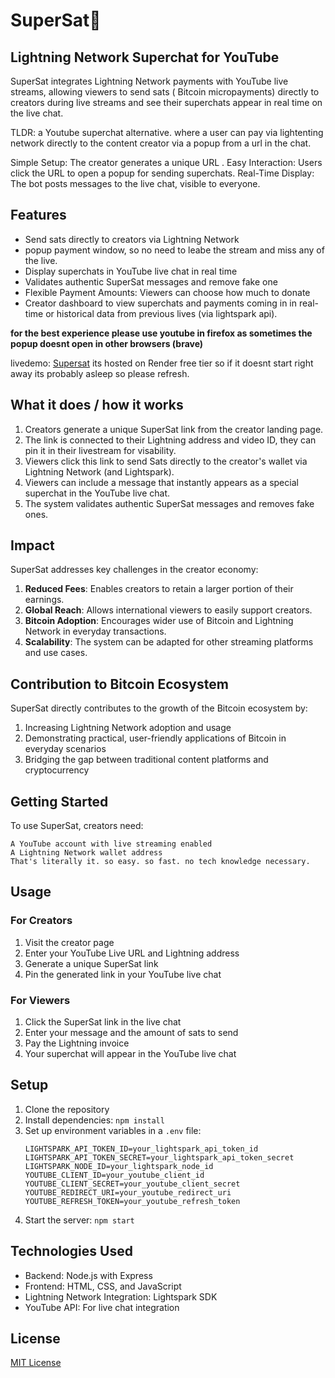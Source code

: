 # SuperSat💫 
## Lightning Network Superchat for YouTube

SuperSat integrates Lightning Network payments with YouTube live streams, allowing viewers to send sats  ( Bitcoin micropayments) directly to creators during live streams and see their superchats appear in real time on the live chat.

TLDR: a Youtube superchat alternative. where a user can pay via lightenting network directly to the content creator via a popup from a url in the chat. 

Simple Setup: The creator generates a unique URL .
Easy Interaction: Users click the URL to open a popup for sending superchats.
Real-Time Display: The bot posts messages to the live chat, visible to everyone.

## Features

- Send sats directly to creators via Lightning Network
- popup payment window, so no need to leabe the stream and miss any of the live.
- Display superchats in YouTube live chat in real time
- Validates authentic SuperSat messages and remove fake one
- Flexible Payment Amounts: Viewers can choose how much to donate
- Creator dashboard to view superchats and payments coming in in real-time or historical data from previous lives (via lightspark api). 


**for the best experience please use youtube in firefox as sometimes the popup doesnt open in other browsers (brave)**


livedemo: [Supersat](https://supersats.onrender.com) its hosted on Render free tier so if it doesnt start right away its probably asleep so please refresh. 

## What it does / how it works

1. Creators generate a unique SuperSat link from the creator landing page.
2. The link is connected to their Lightning address and video ID, they can pin it in their livestream for visability.
2. Viewers click this link to send Sats directly to the creator's wallet via Lightning Network (and Lightspark).
3. Viewers can include a message that instantly appears as a special superchat in the YouTube live chat.
4. The system validates authentic SuperSat messages and removes fake ones.


## Impact

SuperSat addresses key challenges in the creator economy:

1. **Reduced Fees**: Enables creators to retain a larger portion of their earnings.
2. **Global Reach**: Allows international viewers to easily support creators.
3. **Bitcoin Adoption**: Encourages wider use of Bitcoin and Lightning Network in everyday transactions.
4. **Scalability**: The system can be adapted for other streaming platforms and use cases.

## Contribution to Bitcoin Ecosystem

SuperSat directly contributes to the growth of the Bitcoin ecosystem by:

1. Increasing Lightning Network adoption and usage
2. Demonstrating practical, user-friendly applications of Bitcoin in everyday scenarios
3. Bridging the gap between traditional content platforms and cryptocurrency


## Getting Started

To use SuperSat, creators need:

    A YouTube account with live streaming enabled
    A Lightning Network wallet address
    That's literally it. so easy. so fast. no tech knowledge necessary.

## Usage

### For Creators

1. Visit the creator page
2. Enter your YouTube Live URL and Lightning address
3. Generate a unique SuperSat link
4. Pin the generated link in your YouTube live chat

### For Viewers

1. Click the SuperSat link in the live chat
2. Enter your message and the amount of sats to send
3. Pay the Lightning invoice
4. Your superchat will appear in the YouTube live chat

## Setup

1. Clone the repository
2. Install dependencies: `npm install`
3. Set up environment variables in a `.env` file:
   ```
   LIGHTSPARK_API_TOKEN_ID=your_lightspark_api_token_id
   LIGHTSPARK_API_TOKEN_SECRET=your_lightspark_api_token_secret
   LIGHTSPARK_NODE_ID=your_lightspark_node_id
   YOUTUBE_CLIENT_ID=your_youtube_client_id
   YOUTUBE_CLIENT_SECRET=your_youtube_client_secret
   YOUTUBE_REDIRECT_URI=your_youtube_redirect_uri
   YOUTUBE_REFRESH_TOKEN=your_youtube_refresh_token
   ```
4. Start the server: `npm start`


## Technologies Used

- Backend: Node.js with Express
- Frontend: HTML, CSS, and JavaScript
- Lightning Network Integration: Lightspark SDK
- YouTube API: For live chat integration

## License

[MIT License](LICENSE)

